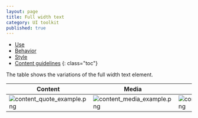 ```yaml
---
layout: page
title: Full width text
category: UI toolkit
published: true
---
```


- [Use](#use)
- [Behavior](#behavior)
- [Style](#style)
- [Content guidelines](#content-guidelines)
 {: class="toc"}

<p>The table shows the variations of the full width text element.</p>

|Content|Media|Inset content|
---|---|---
|![content_quote_example.png]({{site.baseurl}}/static/img/content_quote_example.png)|![content_media_example.png]({{site.baseurl}}/static/img/content_media_example.png)|![content_inset_example.png]({{site.baseurl}}/static/img/content_inset_example.png)|







